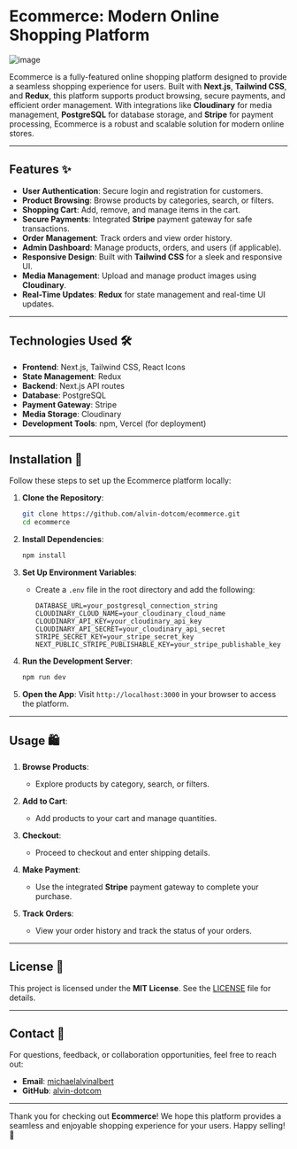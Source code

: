 # Ecommerce: Modern Online Shopping Platform

![image](https://github.com/user-attachments/assets/aade49fa-921e-4204-a5bf-08b959fa71b2)


Ecommerce is a fully-featured online shopping platform designed to provide a seamless shopping experience for users. Built with **Next.js**, **Tailwind CSS**, and **Redux**, this platform supports product browsing, secure payments, and efficient order management. With integrations like **Cloudinary** for media management, **PostgreSQL** for database storage, and **Stripe** for payment processing, Ecommerce is a robust and scalable solution for modern online stores.

---

## Features ✨

- **User Authentication**: Secure login and registration for customers.
- **Product Browsing**: Browse products by categories, search, or filters.
- **Shopping Cart**: Add, remove, and manage items in the cart.
- **Secure Payments**: Integrated **Stripe** payment gateway for safe transactions.
- **Order Management**: Track orders and view order history.
- **Admin Dashboard**: Manage products, orders, and users (if applicable).
- **Responsive Design**: Built with **Tailwind CSS** for a sleek and responsive UI.
- **Media Management**: Upload and manage product images using **Cloudinary**.
- **Real-Time Updates**: **Redux** for state management and real-time UI updates.

---

## Technologies Used 🛠️

- **Frontend**: Next.js, Tailwind CSS, React Icons
- **State Management**: Redux
- **Backend**: Next.js API routes
- **Database**: PostgreSQL
- **Payment Gateway**: Stripe
- **Media Storage**: Cloudinary
- **Development Tools**: npm, Vercel (for deployment)

---

## Installation 🚀

Follow these steps to set up the Ecommerce platform locally:

1. **Clone the Repository**:
   ```bash
   git clone https://github.com/alvin-dotcom/ecommerce.git
   cd ecommerce
   ```

2. **Install Dependencies**:
   ```bash
   npm install
   ```

3. **Set Up Environment Variables**:
   - Create a `.env` file in the root directory and add the following:
     ```env
     DATABASE_URL=your_postgresql_connection_string
     CLOUDINARY_CLOUD_NAME=your_cloudinary_cloud_name
     CLOUDINARY_API_KEY=your_cloudinary_api_key
     CLOUDINARY_API_SECRET=your_cloudinary_api_secret
     STRIPE_SECRET_KEY=your_stripe_secret_key
     NEXT_PUBLIC_STRIPE_PUBLISHABLE_KEY=your_stripe_publishable_key
     ```

4. **Run the Development Server**:
   ```bash
   npm run dev
   ```

5. **Open the App**:
   Visit `http://localhost:3000` in your browser to access the platform.

---

## Usage 🛍️

1. **Browse Products**:
   - Explore products by category, search, or filters.

2. **Add to Cart**:
   - Add products to your cart and manage quantities.

3. **Checkout**:
   - Proceed to checkout and enter shipping details.

4. **Make Payment**:
   - Use the integrated **Stripe** payment gateway to complete your purchase.

5. **Track Orders**:
   - View your order history and track the status of your orders.

---

## License 📜

This project is licensed under the **MIT License**. See the [LICENSE](LICENSE) file for details.

---

## Contact 📩

For questions, feedback, or collaboration opportunities, feel free to reach out:

- **Email**: [michaelalvinalbert](mailto:michaelalvinalbert@gmailcom)
- **GitHub**: [alvin-dotcom](https://github.com/alvin-dotcom)

---


Thank you for checking out **Ecommerce**! We hope this platform provides a seamless and enjoyable shopping experience for your users. Happy selling! 🚀
